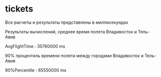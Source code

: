 # tickets

Все расчеты и результаты представлены в миллисекундах

Результаты вычислений, среднее время полета Владивосток и Тель-Авив

AvgFlightTime :  35760000 ms

90% процентиль времени полета между городами Владивосток и Тель-Авив

90%Percentile :  65550000 ms
